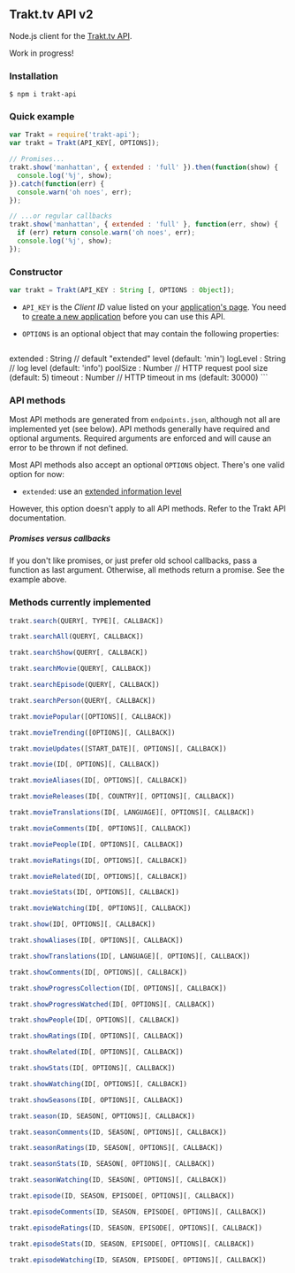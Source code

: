 ## Trakt.tv API v2

Node.js client for the [Trakt.tv API](http://docs.trakt.apiary.io/#).

Work in progress!

### Installation

```
$ npm i trakt-api
```

### Quick example

```javascript
var Trakt = require('trakt-api');
var trakt = Trakt(API_KEY[, OPTIONS]);

// Promises...
trakt.show('manhattan', { extended : 'full' }).then(function(show) {
  console.log('%j', show);
}).catch(function(err) {
  console.warn('oh noes', err);
});

// ...or regular callbacks
trakt.show('manhattan', { extended : 'full' }, function(err, show) {
  if (err) return console.warn('oh noes', err);
  console.log('%j', show);
});
```

### Constructor

```javascript
var trakt = Trakt(API_KEY : String [, OPTIONS : Object]);
```

* `API_KEY` is the _Client ID_ value listed on your [application's page](https://trakt.tv/oauth/applications). You need to [create a new application](https://trakt.tv/oauth/applications/new) before you can use this API.
* `OPTIONS` is an optional object that may contain the following properties:

    ```
extended : String   // default "extended" level (default: 'min')
logLevel : String   // log level                (default: 'info')
poolSize : Number   // HTTP request pool size   (default: 5)
timeout  : Number   // HTTP timeout in ms       (default: 30000)
    ```

### API methods

Most API methods are generated from `endpoints.json`, although not all are implemented yet (see below). API methods generally have required and optional arguments. Required arguments are enforced and will cause an error to be thrown if not defined.

Most API methods also accept an optional `OPTIONS` object. There's one valid option for now:

* `extended`: use an [extended information level](http://docs.trakt.apiary.io/#introduction/extended-info)

However, this option doesn't apply to all API methods. Refer to the Trakt API documentation.

##### Promises versus callbacks

If you don't like promises, or just prefer old school callbacks, pass a function as last argument. Otherwise, all methods return a promise. See the example above.

### Methods currently implemented

```javascript
trakt.search(QUERY[, TYPE][, CALLBACK])

trakt.searchAll(QUERY[, CALLBACK])

trakt.searchShow(QUERY[, CALLBACK])

trakt.searchMovie(QUERY[, CALLBACK])

trakt.searchEpisode(QUERY[, CALLBACK])

trakt.searchPerson(QUERY[, CALLBACK])

trakt.moviePopular([OPTIONS][, CALLBACK])

trakt.movieTrending([OPTIONS][, CALLBACK])

trakt.movieUpdates([START_DATE][, OPTIONS][, CALLBACK])

trakt.movie(ID[, OPTIONS][, CALLBACK])

trakt.movieAliases(ID[, OPTIONS][, CALLBACK])

trakt.movieReleases(ID[, COUNTRY][, OPTIONS][, CALLBACK])

trakt.movieTranslations(ID[, LANGUAGE][, OPTIONS][, CALLBACK])

trakt.movieComments(ID[, OPTIONS][, CALLBACK])

trakt.moviePeople(ID[, OPTIONS][, CALLBACK])

trakt.movieRatings(ID[, OPTIONS][, CALLBACK])

trakt.movieRelated(ID[, OPTIONS][, CALLBACK])

trakt.movieStats(ID[, OPTIONS][, CALLBACK])

trakt.movieWatching(ID[, OPTIONS][, CALLBACK])

trakt.show(ID[, OPTIONS][, CALLBACK])

trakt.showAliases(ID[, OPTIONS][, CALLBACK])

trakt.showTranslations(ID[, LANGUAGE][, OPTIONS][, CALLBACK])

trakt.showComments(ID[, OPTIONS][, CALLBACK])

trakt.showProgressCollection(ID[, OPTIONS][, CALLBACK])

trakt.showProgressWatched(ID[, OPTIONS][, CALLBACK])

trakt.showPeople(ID[, OPTIONS][, CALLBACK])

trakt.showRatings(ID[, OPTIONS][, CALLBACK])

trakt.showRelated(ID[, OPTIONS][, CALLBACK])

trakt.showStats(ID[, OPTIONS][, CALLBACK])

trakt.showWatching(ID[, OPTIONS][, CALLBACK])

trakt.showSeasons(ID[, OPTIONS][, CALLBACK])

trakt.season(ID, SEASON[, OPTIONS][, CALLBACK])

trakt.seasonComments(ID, SEASON[, OPTIONS][, CALLBACK])

trakt.seasonRatings(ID, SEASON[, OPTIONS][, CALLBACK])

trakt.seasonStats(ID, SEASON[, OPTIONS][, CALLBACK])

trakt.seasonWatching(ID, SEASON[, OPTIONS][, CALLBACK])

trakt.episode(ID, SEASON, EPISODE[, OPTIONS][, CALLBACK])

trakt.episodeComments(ID, SEASON, EPISODE[, OPTIONS][, CALLBACK])

trakt.episodeRatings(ID, SEASON, EPISODE[, OPTIONS][, CALLBACK])

trakt.episodeStats(ID, SEASON, EPISODE[, OPTIONS][, CALLBACK])

trakt.episodeWatching(ID, SEASON, EPISODE[, OPTIONS][, CALLBACK])


```
